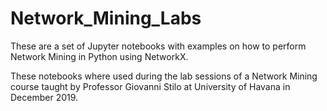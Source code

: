 # Network_Mining_Labs
These are a set of Jupyter notebooks with examples on how to perform Network Mining in Python using NetworkX.

These notebooks where used during the lab sessions of a Network Mining course taught by Professor
Giovanni Stilo at University of Havana in December 2019.
